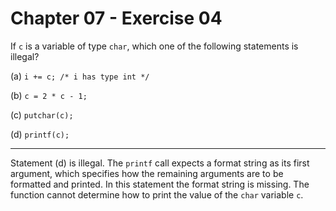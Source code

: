 # Chapter 07 - Exercise 04

If `c` is a variable of type `char`, which one of the following statements is
illegal?

(a) `i += c; /* i has type int */`

(b) `c = 2 * c - 1;`

(c) `putchar(c);`

(d) `printf(c);`


---

Statement (d) is illegal.
The `printf` call expects a format string as its first argument, which specifies
how the remaining arguments are to be formatted and printed.  In this statement
the format string is missing.  The function cannot determine how to print the
value of the `char` variable `c`.
